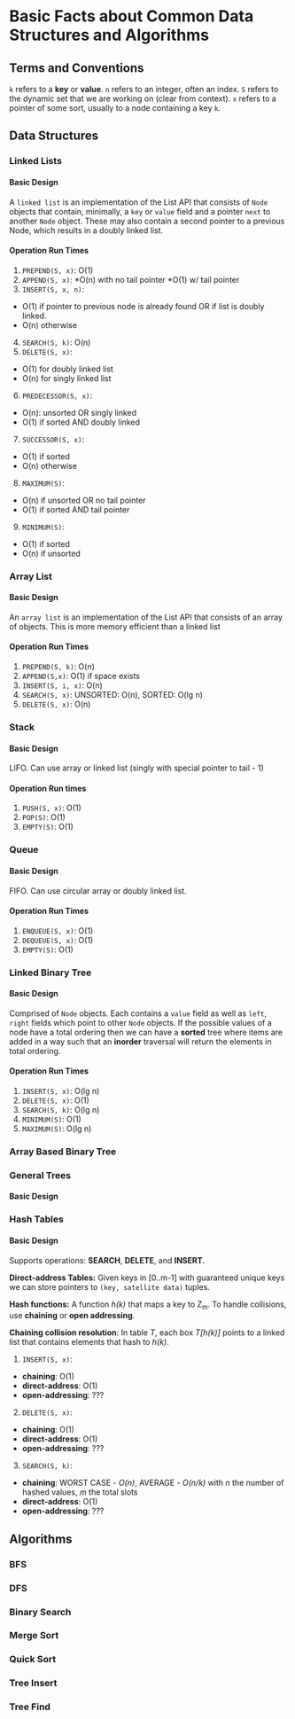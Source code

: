 Basic Facts about Common Data Structures and Algorithms
=======================================================
## Terms and Conventions
`k` refers to a __key__ or __value__. `n` refers to an integer, often an index. `S` refers to the 
dynamic set that we are working on (clear from context). `x` refers to a pointer of some sort, usually to
a node containing a key `k`.

## Data Structures

### Linked Lists
#### Basic Design
A `linked list` is an implementation of the List API that consists of `Node`
objects that contain, minimally, a `key` or `value` field and a pointer `next` to
another `Node` object. These may also contain a second pointer to a previous Node,
which results in a doubly linked list.
#### Operation Run Times
1. `PREPEND(S, x)`: O(1)
2. `APPEND(S, x)`: 
  *O(n) with no tail pointer
  *O(1) w/ tail pointer
3. `INSERT(S, x, n)`: 
  * O(1) if pointer to previous node is already found OR if list is doubly linked. 
  * O(n) otherwise
4. `SEARCH(S, k)`: O(n)
5. `DELETE(S, x)`: 
  * O(1) for doubly linked list 
  * O(n) for singly linked list
6. `PREDECESSOR(S, x)`: 
  * O(n): unsorted OR singly linked
  * O(1) if sorted AND doubly linked
7. `SUCCESSOR(S, x)`: 
  * O(1) if sorted
  * O(n) otherwise
8. `MAXIMUM(S)`: 
  * O(n) if unsorted OR no tail pointer
  * O(1) if sorted AND tail pointer
9. `MINIMUM(S)`:
  * O(1) if sorted
  * O(n) if unsorted


### Array List
#### Basic Design
An `array list` is an implementation of the List API that consists of an array of objects. 
This is more memory efficient than a linked list
#### Operation Run Times
1. `PREPEND(S, k)`: O(n)
2. `APPEND(S,x)`:  O(1) if space exists
3. `INSERT(S, i, x)`: O(n)
4. `SEARCH(S, x)`:    UNSORTED: O(n), SORTED: O(lg n)
5. `DELETE(S, x)`:    O(n)

### Stack

#### Basic Design
LIFO. Can use array or linked list (singly with special pointer to tail - 1)

#### Operation Run times
1. `PUSH(S, x)`: O(1)
2. `POP(S)`:     O(1)
3. `EMPTY(S)`: O(1)

### Queue
#### Basic Design
FIFO. Can use circular array or doubly linked list.

#### Operation Run Times
1. `ENQUEUE(S, x)`: O(1)
2. `DEQUEUE(S, x)`: O(1)
3. `EMPTY(S)`: O(1)

### Linked Binary Tree
#### Basic Design
Comprised of `Node` objects. Each contains a `value` field as well as `left`, `right` fields 
which point to other `Node` objects. If the possible values of a node have a total ordering then
we can have a __sorted__ tree where items are added in a way such that an __inorder__ traversal will
return the elements in total ordering.

#### Operation Run Times
1. `INSERT(S, x)`: O(lg n)
2. `DELETE(S, x)`: O(1)
3. `SEARCH(S, k)`: O(lg n)
4. `MINIMUM(S)`: O(1)
5. `MAXIMUM(S)`: O(lg n)

### Array Based Binary Tree
### General Trees
#### Basic Design


### Hash Tables
#### Basic Design
Supports operations: __SEARCH__, __DELETE__, and __INSERT__.

__Direct-address Tables:__ Given keys in [0..m-1] with guaranteed unique keys we can store
pointers to `(key, satellite data)` tuples.

__Hash functions:__ A function *h(k)* that maps a key to Z<sub>m</sub>. To handle collisions,
use __chaining__ or __open addressing__.

__Chaining collision resolution__: In table _T_, each box _T[h(k)]_ points to a linked list that contains elements
that hash to _h(k)_. 

1. `INSERT(S, x)`: 
  * __chaining__: O(1)
  * __direct-address__: O(1)
  * __open-addressing__: ??? 
2. `DELETE(S, x)`:
  * __chaining__: O(1)
  * __direct-address__: O(1)
  * __open-addressing__: ???
3. `SEARCH(S, k)`:
  * __chaining__: WORST CASE - _O(n)_, AVERAGE - _O(n/k)_ with _n_ the number of hashed values, _m_ the total slots
  * __direct-address__: O(1)
  * __open-addressing__: ???

## Algorithms

### BFS

### DFS

### Binary Search

### Merge Sort

### Quick Sort

### Tree Insert

### Tree Find
